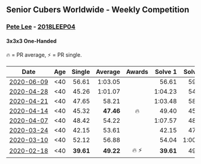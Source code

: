 <style>table {white-space: nowrap;}</style>

## Senior Cubers Worldwide - Weekly Competition
### [Pete Lee](../pete_lee.md) - [2018LEEP04](https://www.worldcubeassociation.org/persons/2018LEEP04?event=333oh)
#### 3x3x3 One-Handed

🔥 = PR average, ⚡ = PR single.

| Date | Age | Single | Average | Awards | Solve 1 | Solve 2 | Solve 3 | Solve 4 | Solve 5 | Video |
| :--: | :--: | --: | --: | :--: | --: | --: | --: | --: | --: | :-- |
| [2020-06-09](../../results/333oh/2020-06-09.md) | <40 | 56.61 | 1:03.05 |  | 56.61 | 59.91 | 1:11.89 | 57.36 | 1:15.61 | [Link](https://www.facebook.com/events/903549840109576/permalink/906717679792792/) |
| [2020-04-28](../../results/333oh/2020-04-28.md) | <40 | 45.26 | 1:01.07 |  | 1:04.23 | 54.79 | 45.26 | 1:04.19 | 1:08.20 | [Link](https://www.facebook.com/events/535188653858103/permalink/537621523614816/) |
| [2020-04-21](../../results/333oh/2020-04-21.md) | <40 | 47.65 | 58.21 |  | 1:03.48 | 58.10 | 53.06 | 1:13.49 | 47.65 | [Link](https://www.facebook.com/events/880278499062375/permalink/883323442091214/) |
| [2020-04-14](../../results/333oh/2020-04-14.md) | <40 | 45.32 | **47.46** | 🔥 | 49.40 | 45.32 | 45.37 | 47.61 | 1:03.60 | [Link](https://www.facebook.com/events/982619255468618/permalink/985950998468777/) |
| [2020-04-07](../../results/333oh/2020-04-07.md) | <40 | 48.42 | 54.22 |  | 1:07.57 | 48.42 | 57.56 | 49.01 | 56.11 | [Link](https://www.facebook.com/events/682716079141575/permalink/684811928931990/) |
| [2020-03-24](../../results/333oh/2020-03-24.md) | <40 | 42.15 | 53.61 |  | 42.15 | 47.29 | 59.37 | 54.19 | 1:11.17 | [Link](https://www.facebook.com/events/212335450005639/permalink/216341602938357/) |
| [2020-03-10](../../results/333oh/2020-03-10.md) | <40 | 52.12 | 56.88 |  | 54.04 | 1:00.99 | 52.12 | 57.47 | 59.14 | [Link](https://www.facebook.com/events/684510792316675/permalink/688409441926810/) |
| [2020-02-18](../../results/333oh/2020-02-18.md) | <40 | **39.61** | **49.22** | 🔥 ⚡ | **39.61** | 49.21 | 1:19.88 | 47.50 | 50.96 | [Link](https://www.facebook.com/events/1618332754973681/permalink/1622571537883136/) |


<!-- Global site tag (gtag.js) - Google Analytics -->
<script async src="https://www.googletagmanager.com/gtag/js?id=UA-86348435-3"></script>
<script>window.dataLayer = window.dataLayer || []; function gtag() {dataLayer.push(arguments);} gtag('js', new Date()); gtag('config', 'UA-86348435-3');</script>

